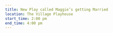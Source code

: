 ```yaml
---
title: New Play called Maggie’s getting Married
location: The Village Playhouse
start_time: 2:00 pm
end_time: 4:00 pm
---
```

